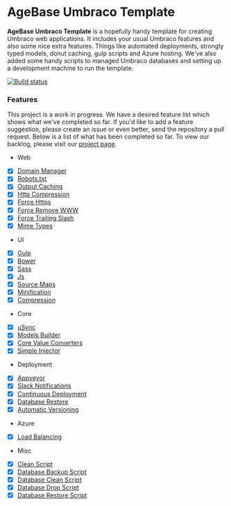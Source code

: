 # AgeBase Umbraco Template

**AgeBase Umbraco Template** is a hopefully handy template for creating Umbraco web applications. It includes your usual Umbraco features and also some nice extra features. Things like automated deployments, strongly typed models, donut caching, gulp scripts and Azure hosting. We've also added some handy scripts to managed Umbraco databases and setting up a development machine to run the template.

[![Build status](https://ci.appveyor.com/api/projects/status/xu7qpbvmvlimlaew/branch/master?svg=true)](https://ci.appveyor.com/project/AgeBase/umbraco-template/branch/master)

### Features

This project is a work in progress. We have a desired feature list which shows what we've completed so far. If you'd like to add a feature suggestion, please create an issue or even better, send the repository a pull request. Below is a list of what has been completed so far. To view our backlog, please visit our [project page](../../projects/1).

- Web
 - [x] [Domain Manager](src/AgeBaseTemplate/app_plugins/AgeBase.DomainManager)
 - [x] [Robots.txt](src/AgeBaseTemplate/robots.txt)
 - [x] [Output Caching](src/AgeBaseTemplate/web.config#L82)
 - [x] [Http Compression](src/AgeBaseTemplate/web.config#L358)
 - [x] [Force Https](src/AgeBaseTemplate/web.config#L385)
 - [x] [Force Remove WWW](src/AgeBaseTemplate/web.config#L392)
 - [x] [Force Trailing Slash](src/AgeBaseTemplate/web.config#L399)
 - [x] [Mime Types](src/AgeBaseTemplate/web.config#L309)
- UI
 - [x] [Gulp](src/AgeBaseTemplate.UI/gulpfile.js)
 - [x] [Bower](src/AgeBaseTemplate.UI/bower.json)
 - [x] [Sass](src/AgeBaseTemplate.UI/sass)
 - [x] [Js](src/AgeBaseTemplate.UI/js)
 - [x] [Source Maps](src/AgeBaseTemplate.UI/gulpfile.js#L21)
 - [x] [Minification](src/AgeBaseTemplate.UI/gulpfile.js#L37)
 - [x] [Compression](src/AgeBaseTemplate.UI/gulpfile.js#L42)
- Core
 - [x] [uSync](src/AgeBaseTemplate/usync/data)
 - [x] [Models Builder](src/AgeBaseTemplate.Core/ContentTypes)
 - [x] [Core Value Converters](src/AgeBaseTemplate.Core/packages.config#L35)
 - [x] [Simple Injector](src/AgeBaseTemplate.Core/Global/GlobalApplication.cs#L25)
- Deployment
 - [x] [Appveyor](appveyor.yml)
 - [x] [Slack Notifications](appveyor.yml#L53)
 - [x] [Continuous Deployment](appveyor.yml#L46)
 - [x] [Database Restore](appveyor.yml#L42)
 - [x] [Automatic Versioning](appveyor.yml#L9)
- Azure
 - [x] [Load Balancing](../../commit/4dcb8634382ea6d8e1c97f11cf393fedafe21b36)
- Misc
 - [x] [Clean Script](scripts/Repo.Clean.bat)
 - [x] [Database Backup Script](scripts/Database.Backup.bat)
 - [x] [Database Clean Script](scripts/Database.Clean.bat)
 - [x] [Database Drop Script](scripts/Database.Drop.bat)
 - [x] [Database Restore Script](scripts/Database.Restore.bat)